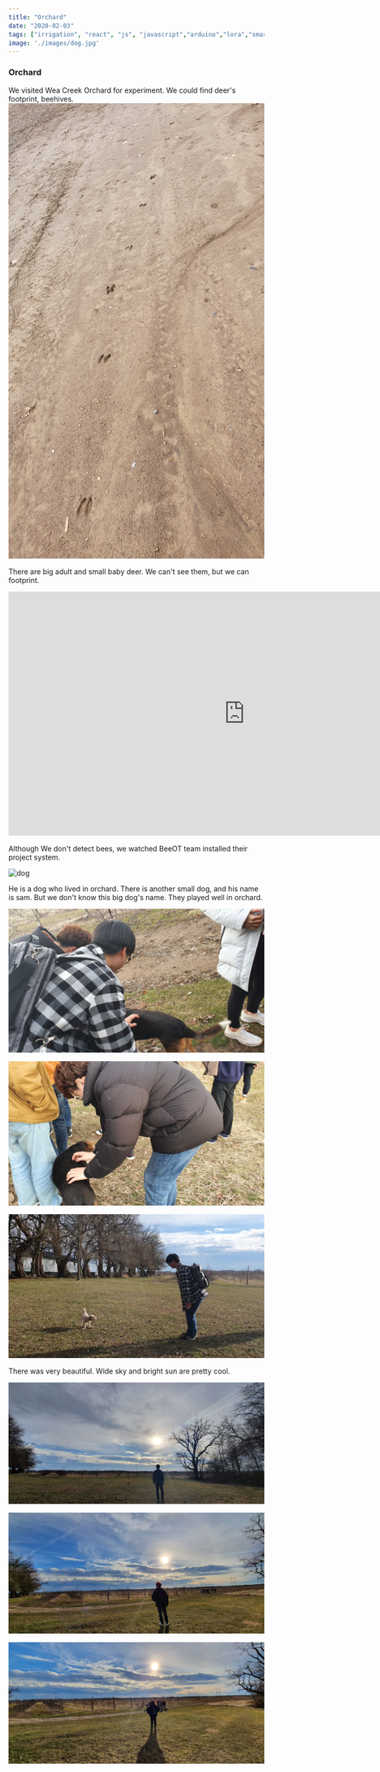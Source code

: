 ```yaml
---
title: "Orchard"
date: "2020-02-03"
tags: ["irrigation", "react", "js", "javascript","arduino","lora","smart","farm","purdue","indiana"]
image: './images/dog.jpg'
---
```

### Orchard

We visited Wea Creek Orchard for experiment. We could find deer's footprint, beehives.
![](./images/deer.jpg "deer")<p></p>
There are big adult and small baby deer. We can't see them, but we can footprint.

<iframe width="930" height="480" src="https://www.youtube.com/embed/p15qDnqQumc" frameborder="0" allow="accelerometer; autoplay; encrypted-media; gyroscope; picture-in-picture" allowfullscreen></iframe>
<p></p>
Although We don't detect bees, we watched BeeOT team installed their project system.

![](./images/dog.jpg "dog")
<p></p>

He is a dog who lived in orchard. There is another small dog, and his name is sam. But we don't know this big dog's name. They played well in orchard.

![](./images/orchard1.jpg "1")<p></p>
![](./images/orchard2.jpg "2")<p></p>
![](./images/orchard4.jpg "4")<p></p>

There was very beautiful. Wide sky and bright sun are pretty cool. 

![](./images/orchard3.jpg "3")<p></p>
![](./images/orchard5.jpg "5")<p></p>
![](./images/orchardsu.jpg "su")<p></p>
